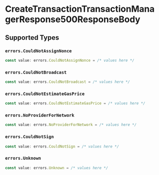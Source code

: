 # CreateTransactionTransactionManagerResponse500ResponseBody


## Supported Types

### `errors.CouldNotAssignNonce`

```typescript
const value: errors.CouldNotAssignNonce = /* values here */
```

### `errors.CouldNotBroadcast`

```typescript
const value: errors.CouldNotBroadcast = /* values here */
```

### `errors.CouldNotEstimateGasPrice`

```typescript
const value: errors.CouldNotEstimateGasPrice = /* values here */
```

### `errors.NoProviderForNetwork`

```typescript
const value: errors.NoProviderForNetwork = /* values here */
```

### `errors.CouldNotSign`

```typescript
const value: errors.CouldNotSign = /* values here */
```

### `errors.Unknown`

```typescript
const value: errors.Unknown = /* values here */
```

